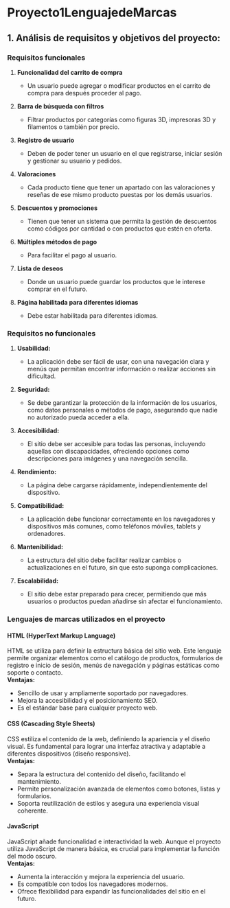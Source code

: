 # Proyecto1LenguajedeMarcas


## **1. Análisis de requisitos y objetivos del proyecto:**

### Requisitos funcionales

1. **Funcionalidad del carrito de compra**  
   - Un usuario puede agregar o modificar productos en el carrito de compra para después proceder al pago.

2. **Barra de búsqueda con filtros**  
   - Filtrar productos por categorías como figuras 3D, impresoras 3D y filamentos o también por precio.

3. **Registro de usuario**  
   - Deben de poder tener un usuario en el que registrarse, iniciar sesión y gestionar su usuario y pedidos.

4. **Valoraciones**  
   - Cada producto tiene que tener un apartado con las valoraciones y reseñas de ese mismo producto puestas por los demás usuarios.

5. **Descuentos y promociones**  
   - Tienen que tener un sistema que permita la gestión de descuentos como códigos por cantidad o con productos que estén en oferta.

6. **Múltiples métodos de pago**  
   - Para facilitar el pago al usuario.

7. **Lista de deseos**  
   - Donde un usuario puede guardar los productos que le interese comprar en el futuro.

8. **Página habilitada para diferentes idiomas**  
   - Debe estar habilitada para diferentes idiomas.


### Requisitos no funcionales

1. **Usabilidad:**
    - La aplicación debe ser fácil de usar, con una navegación clara y menús que permitan encontrar información o realizar acciones sin dificultad.

2. **Seguridad:**
    - Se debe garantizar la protección de la información de los usuarios, como datos personales o métodos de pago, asegurando que nadie no autorizado pueda acceder a ella.

3. **Accesibilidad:**
    - El sitio debe ser accesible para todas las personas, incluyendo aquellas con discapacidades, ofreciendo opciones como descripciones para imágenes y una navegación sencilla.

4. **Rendimiento:**
    - La página debe cargarse rápidamente, independientemente del dispositivo.

5. **Compatibilidad:**
    - La aplicación debe funcionar correctamente en los navegadores y dispositivos más comunes, como teléfonos móviles, tablets y ordenadores.

6. **Mantenibilidad:**
    - La estructura del sitio debe facilitar realizar cambios o actualizaciones en el futuro, sin que esto suponga complicaciones.

7. **Escalabilidad:**
    - El sitio debe estar preparado para crecer, permitiendo que más usuarios o productos puedan añadirse sin afectar el funcionamiento.


### Lenguajes de marcas utilizados en el proyecto

#### **HTML (HyperText Markup Language)**
HTML se utiliza para definir la estructura básica del sitio web. Este lenguaje permite organizar elementos como el catálogo de productos, formularios de registro e inicio de sesión, menús de navegación y páginas estáticas como soporte o contacto.  
**Ventajas:**
- Sencillo de usar y ampliamente soportado por navegadores.
- Mejora la accesibilidad y el posicionamiento SEO.
- Es el estándar base para cualquier proyecto web.

#### **CSS (Cascading Style Sheets)**
CSS estiliza el contenido de la web, definiendo la apariencia y el diseño visual. Es fundamental para lograr una interfaz atractiva y adaptable a diferentes dispositivos (diseño responsive).  
**Ventajas:**
- Separa la estructura del contenido del diseño, facilitando el mantenimiento.
- Permite personalización avanzada de elementos como botones, listas y formularios.
- Soporta reutilización de estilos y asegura una experiencia visual coherente.

#### **JavaScript**
JavaScript añade funcionalidad e interactividad la web. Aunque el proyecto utiliza JavaScript de manera básica, es crucial para implementar la función del modo oscuro.  
**Ventajas:**
- Aumenta la interacción y mejora la experiencia del usuario.
- Es compatible con todos los navegadores modernos.
- Ofrece flexibilidad para expandir las funcionalidades del sitio en el futuro.
